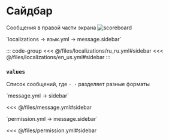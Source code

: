 # Сайдбар

Сообщения в правой части экрана
![scoreboard](/scoreboard.png)

[//]: # (localization)
<!--@include: @/parts/words.md#localization--> 
<!--@include: @/parts/words.md#path--> `localizations → язык.yml → message.sidebar`

<!--@include: @/parts/words.md#default--> 

::: code-group
<<< @/files/localizations/ru_ru.yml#sidebar
<<< @/files/localizations/en_us.yml#sidebar
:::

### `values`

Список сообщений, где `- -` разделяет разные форматы

[//]: # (message.yml)
<!--@include: @/parts/words.md#setting-->
<!--@include: @/parts/words.md#path--> `message.yml → sidebar`

<!--@include: @/parts/words.md#default-->
<<< @/files/message.yml#sidebar

<!--@include: @/parts/enable.md-->
<!--@include: @/parts/random.md-->
<!--@include: @/parts/ticker.md-->

[//]: # (permission.yml)
<!--@include: @/parts/words.md#permission-->
<!--@include: @/parts/words.md#path--> `permission.yml → message.sidebar`

<!--@include: @/parts/words.md#default-->
<<< @/files/permission.yml#sidebar

<!--@include: @/parts/permission/permissionTier3.md-->